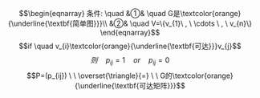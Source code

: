 $$\begin{eqnarray}
条件: \quad
&①& \quad G是\textcolor{orange}{\underline{\textbf{简单图}}}\\
&②& \quad V=\{v_{1}\ , \ \cdots \ , \ v_{n}\}
\end{eqnarray}$$
$$if \quad v_{i}\textcolor{orange}{\underline{\textbf{可达}}}v_{j}$$
$$则 \quad p_{ij}=1 \quad or \quad p_{ij}=0$$
$$P=(p_{ij})  \ \  \overset{\triangle}{=} \ \ G的\textcolor{orange}{\underline{\textbf{可达矩阵}}}$$